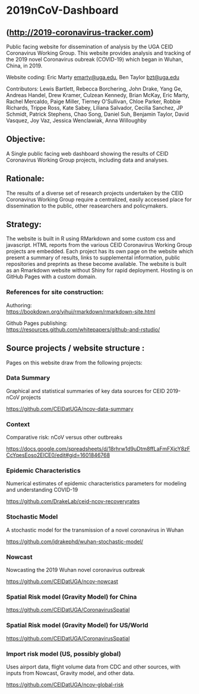 # 2019nCoV-Dashboard
## (http://2019-coronavirus-tracker.com)

<!-- badges: start -->
<!-- badges: end -->

Public facing website for dissemination of analysis by the UGA CEID Coronavirus Working Group. This website provides analysis and tracking of the 2019 novel Coronavirus oubreak (COVID-19) which began in Wuhan, China, in 2019.

Website coding: Eric Marty <emarty@uga.edu>, Ben Taylor <bzt@uga.edu>

Contributors: Lewis Bartlett, Rebecca Borchering, John Drake, Yang Ge, Andreas Handel, Drew Kramer, Culzean Kennedy, Brian McKay, Eric Marty, Rachel Mercaldo, Paige Miller, Tierney O'Sullivan, Chloe Parker, Robbie Richards, Trippe Ross, Kate Sabey, Liliana Salvador, Cecilia Sanchez, JP Schmidt, Patrick Stephens, Chao Song, Daniel Suh, Benjamin Taylor, David Vasquez, Joy Vaz, Jessica Wenclawiak, Anna Willoughby

## Objective:  
A Single public facing web dashboard showing the results of CEID Coronavirus Working Group projects, including data and analyses.

## Rationale:  
The results of a diverse set of research projects undertaken by the CEID Coronavirus Working Group require a centralized, easily accessed place for dissemination to the public, other reasearchers and policymakers. 

## Strategy:  
The website is built in R using RMarkdown and some custom css and javascript. HTML reports from the various CEID Coronavirus Working Group projects are embedded. Each project has its own page on the website which present a summary of results, links to supplemental information, public repositories and preprints as these become available.  The website is built as an Rmarkdown website without Shiny for rapid deployment. Hosting is on GitHub Pages with a custom domain.

### References for site construction:

Authoring:  
<https://bookdown.org/yihui/rmarkdown/rmarkdown-site.html>

Github Pages publishing:  
<https://resources.github.com/whitepapers/github-and-rstudio/>

## Source projects / website structure :

Pages on this website draw from the following projects:
    
### Data Summary
Graphical and statistical summaries of key data sources for CEID 2019-nCoV projects

<https://github.com/CEIDatUGA/ncov-data-summary>

### Context
Comparative risk: nCoV versus other outbreaks

<https://docs.google.com/spreadsheets/d/18rhrw1d9uDtm8ffLaFmFXjcY8zFCcYqesEoso2EICE0/edit#gid=1601846768>

### Epidemic Characteristics
Numerical estimates of epidemic characteristics parameters for modeling and understanding COVID-19 

<https://github.com/DrakeLab/ceid-ncov-recoveryrates>

### Stochastic Model
A stochastic model for the transmission of a novel coronavirus in Wuhan

<https://github.com/jdrakephd/wuhan-stochastic-model/>

### Nowcast
Nowcasting the 2019 Wuhan novel coronavirus outbreak

<https://github.com/CEIDatUGA/ncov-nowcast>

### Spatial Risk model (Gravity Model) for China

<https://github.com/CEIDatUGA/CoronavirusSpatial>

### Spatial Risk model (Gravity Model) for US/World

<https://github.com/CEIDatUGA/CoronavirusSpatial>

### Import risk model (US, possibly global)
Uses airport data, flight volume data from CDC and other sources, with inputs from Nowcast, Gravity model, and other data.

<https://github.com/CEIDatUGA/ncov-global-risk>

